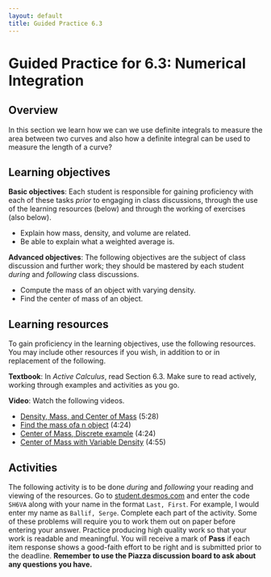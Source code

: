 ```yaml
---
layout: default
title: Guided Practice 6.3
---
```


# Guided Practice for 6.3: Numerical Integration

## Overview

In this section we learn how we can we use definite integrals to measure the area between two curves and also how a definite integral can be used to measure the length of a curve?

## Learning objectives

__Basic objectives__: Each student is responsible for gaining proficiency with each of these tasks _prior_ to engaging in class discussions, through the use of the learning resources (below) and through the working of exercises (also below).

- Explain how mass, density, and volume are related.
- Be able to explain what a weighted average is.

__Advanced objectives__: The following objectives are the subject of class discussion and further work; they should be mastered by each student _during_ and _following_ class discussions.

- Compute the mass of an object with varying density.
- Find the center of mass of an object.

## Learning resources

To gain proficiency in the learning objectives, use the following resources. You may include other resources if you wish, in addition to or in replacement of the following.

__Textbook__: In _Active Calculus_, read Section 6.3. Make sure to read actively, working through examples and activities as you go.

__Video__: Watch the following videos.

- [Density, Mass, and Center of Mass](https://www.youtube.com/watch?v=mMaLVWxCQM4&list=PL9bIjQJDwfGtewW75Nw7PnGNSkfqwAm3v&index=36) (5:28)
- [Find the mass ofa n object](https://www.youtube.com/watch?v=V7dWyTngfVA&list=PL9bIjQJDwfGtewW75Nw7PnGNSkfqwAm3v&index=37) (4:24)
- [Center of Mass, Discrete example](https://www.youtube.com/watch?v=5GbExjM0rys&list=PL9bIjQJDwfGtewW75Nw7PnGNSkfqwAm3v&index=38) (4:24)
- [Center of Mass with Variable Density](https://www.youtube.com/watch?v=GNcYPc2UB0o&list=PL9bIjQJDwfGtewW75Nw7PnGNSkfqwAm3v&index=39) (4:55)

## Activities

The following activity is to be done _during_ and _following_ your reading and viewing of the resources. Go to [student.desmos.com](https://student.desmos.com/?prepopulateCode=57GKYK) and enter the code `SH6VA` along with your name in the format `Last, First`. For example, I would enter my name as `Ballif, Serge`. Complete each part of the activity. Some of these problems will require you to work them out on paper before entering your answer. Practice producing high quality work so that your work is readable and meaningful. You will receive a mark of __Pass__ if each item response shows a good-faith effort to be right and is submitted prior to the deadline. __Remember to use the Piazza discussion board to ask about any questions you have.__
